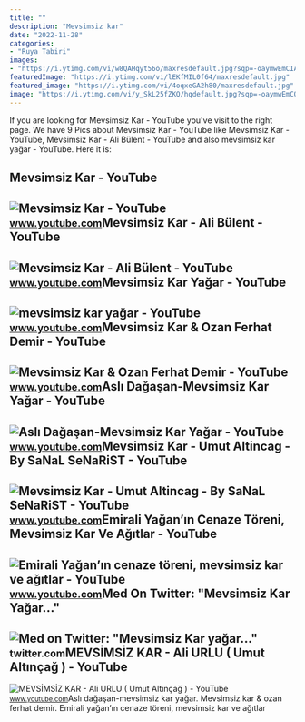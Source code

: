 ```yaml
---
title: ""
description: "Mevsimsiz kar"
date: "2022-11-28"
categories:
- "Ruya Tabiri"
images:
- "https://i.ytimg.com/vi/w8QAHqyt56o/maxresdefault.jpg?sqp=-oaymwEmCIAKENAF8quKqQMa8AEB-AHIAYAC6AKKAgwIABABGGUgXShNMA8=&amp;rs=AOn4CLDX6yLOYaZOlfVxHrS6AqfprrqTgg"
featuredImage: "https://i.ytimg.com/vi/lEKfMIL0f64/maxresdefault.jpg"
featured_image: "https://i.ytimg.com/vi/4oqxeGA2h80/maxresdefault.jpg"
image: "https://i.ytimg.com/vi/y_SkL25fZKQ/hqdefault.jpg?sqp=-oaymwEmCOADEOgC8quKqQMa8AEB-AHEBoAC4AOKAgwIABABGEIgWShyMA8=&amp;rs=AOn4CLAsPNpo2LuBu9ddGalIzl0L1G3Heg"
---
```


If you are looking for Mevsimsiz Kar - YouTube you've visit to the right page. We have 9 Pics about Mevsimsiz Kar - YouTube like Mevsimsiz Kar - YouTube, Mevsimsiz Kar - Ali Bülent - YouTube and also mevsimsiz kar yağar - YouTube. Here it is:

Mevsimsiz Kar - YouTube
-----------------------

 ![Mevsimsiz Kar - YouTube](https://i.ytimg.com/vi/G5uJy4uZQkk/maxresdefault.jpg) <small>www.youtube.com</small>Mevsimsiz Kar - Ali Bülent - YouTube
------------------------------------

 ![Mevsimsiz Kar - Ali Bülent - YouTube](https://i.ytimg.com/vi/PLBXH5PkY-4/maxresdefault.jpg?sqp=-oaymwEmCIAKENAF8quKqQMa8AEB-AGUA4AC0AWKAgwIABABGGUgZShlMA8=&rs=AOn4CLDlQfM2VAFqZvRgvfU8JMhuyutAZg) <small>www.youtube.com</small>Mevsimsiz Kar Yağar - YouTube
-----------------------------

 ![mevsimsiz kar yağar - YouTube](https://i.ytimg.com/vi/y_SkL25fZKQ/hqdefault.jpg?sqp=-oaymwEmCOADEOgC8quKqQMa8AEB-AHEBoAC4AOKAgwIABABGEIgWShyMA8=&rs=AOn4CLAsPNpo2LuBu9ddGalIzl0L1G3Heg) <small>www.youtube.com</small>Mevsimsiz Kar &amp; Ozan Ferhat Demir - YouTube
-----------------------------------------------

 ![Mevsimsiz Kar & Ozan Ferhat Demir - YouTube](https://i.ytimg.com/vi/aDj-qlzT7eE/maxresdefault.jpg?sqp=-oaymwEmCIAKENAF8quKqQMa8AEB-AH-CYAC0AWKAgwIABABGGUgVShHMA8=&rs=AOn4CLDZegLgW9LNnCdIk5zywK8U-AUC9A) <small>www.youtube.com</small>Aslı Dağaşan-Mevsimsiz Kar Yağar - YouTube
------------------------------------------

 ![Aslı Dağaşan-Mevsimsiz Kar Yağar - YouTube](https://i.ytimg.com/vi/lEKfMIL0f64/maxresdefault.jpg) <small>www.youtube.com</small>Mevsimsiz Kar - Umut Altincag - By SaNaL SeNaRiST - YouTube
-----------------------------------------------------------

 ![Mevsimsiz Kar - Umut Altincag - By SaNaL SeNaRiST - YouTube](https://i.ytimg.com/vi/4oqxeGA2h80/maxresdefault.jpg) <small>www.youtube.com</small>Emirali Yağan’ın Cenaze Töreni, Mevsimsiz Kar Ve Ağıtlar - YouTube
------------------------------------------------------------------

 ![Emirali Yağan’ın cenaze töreni, mevsimsiz kar ve ağıtlar - YouTube](https://i.ytimg.com/vi/3CRCbacvtzg/maxresdefault.jpg) <small>www.youtube.com</small>Med On Twitter: "Mevsimsiz Kar Yağar..."
----------------------------------------

 ![Med on Twitter: "Mevsimsiz Kar yağar..."](https://pbs.twimg.com/ext_tw_video_thumb/1673111549920018432/pu/img/1Z54DS1ZjVy69ptw.jpg) <small>twitter.com</small>MEVSİMSİZ KAR - Ali URLU ( Umut Altınçağ ) - YouTube
----------------------------------------------------

 ![MEVSİMSİZ KAR - Ali URLU ( Umut Altınçağ ) - YouTube](https://i.ytimg.com/vi/w8QAHqyt56o/maxresdefault.jpg?sqp=-oaymwEmCIAKENAF8quKqQMa8AEB-AHIAYAC6AKKAgwIABABGGUgXShNMA8=&rs=AOn4CLDX6yLOYaZOlfVxHrS6AqfprrqTgg) <small>www.youtube.com</small>Aslı dağaşan-mevsimsiz kar yağar. Mevsimsiz kar &amp; ozan ferhat demir. Emirali yağan’ın cenaze töreni, mevsimsiz kar ve ağıtlar
